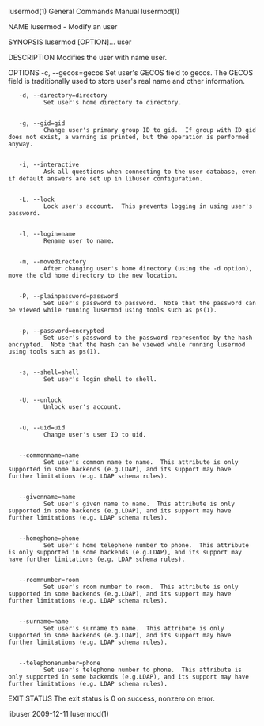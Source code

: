lusermod(1)                                                                                General Commands Manual                                                                                lusermod(1)



NAME
       lusermod - Modify an user


SYNOPSIS
       lusermod [OPTION]... user


DESCRIPTION
       Modifies the user with name user.


OPTIONS
       -c, --gecos=gecos
              Set user's GECOS field to gecos.  The GECOS field is traditionally used to store user's real name and other information.


       -d, --directory=directory
              Set user's home directory to directory.


       -g, --gid=gid
              Change user's primary group ID to gid.  If group with ID gid does not exist, a warning is printed, but the operation is performed anyway.


       -i, --interactive
              Ask all questions when connecting to the user database, even if default answers are set up in libuser configuration.


       -L, --lock
              Lock user's account.  This prevents logging in using user's password.


       -l, --login=name
              Rename user to name.


       -m, --movedirectory
              After changing user's home directory (using the -d option), move the old home directory to the new location.


       -P, --plainpassword=password
              Set user's password to password.  Note that the password can be viewed while running lusermod using tools such as ps(1).


       -p, --password=encrypted
              Set user's password to the password represented by the hash encrypted.  Note that the hash can be viewed while running lusermod using tools such as ps(1).


       -s, --shell=shell
              Set user's login shell to shell.


       -U, --unlock
              Unlock user's account.


       -u, --uid=uid
              Change user's user ID to uid.


       --commonname=name
              Set user's common name to name.  This attribute is only supported in some backends (e.g.LDAP), and its support may have further limitations (e.g. LDAP schema rules).


       --givenname=name
              Set user's given name to name.  This attribute is only supported in some backends (e.g.LDAP), and its support may have further limitations (e.g. LDAP schema rules).


       --homephone=phone
              Set user's home telephone number to phone.  This attribute is only supported in some backends (e.g.LDAP), and its support may have further limitations (e.g. LDAP schema rules).


       --roomnumber=room
              Set user's room number to room.  This attribute is only supported in some backends (e.g.LDAP), and its support may have further limitations (e.g. LDAP schema rules).


       --surname=name
              Set user's surname to name.  This attribute is only supported in some backends (e.g.LDAP), and its support may have further limitations (e.g. LDAP schema rules).


       --telephonenumber=phone
              Set user's telephone number to phone.  This attribute is only supported in some backends (e.g.LDAP), and its support may have further limitations (e.g. LDAP schema rules).


EXIT STATUS
       The exit status is 0 on success, nonzero on error.



libuser                                                                                           2009-12-11                                                                                      lusermod(1)
